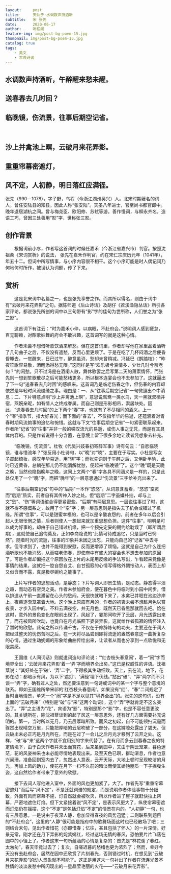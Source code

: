 ```yaml
---
layout:     post
title:      天仙子·水调数声持酒听
subtitle:   宋 张先
date:       2020-06-17
author:     听松阁
feature-img: img/post-bg-poem-15.jpg
thumbnail: img/post-bg-poem-15.jpg
catalog: true
tags:
    - 美文
    - 古典诗词
---
```


## 水调数声持酒听，午醉醒来愁未醒。
## 送春春去几时回？
## 临晚镜，伤流景，往事后期空记省。
&nbsp;
## 沙上并禽池上暝，云破月来花弄影。
## 重重帘幕密遮灯，
## 风不定，人初静，明日落红应满径。



张先（990－1078），字子野，乌程（今浙江湖州吴兴）人。北宋时期著名的词人，曾任安陆县的知县，因此人称“张安陆”。天圣八年进士，官至尚书都官郎中。晚年退居湖杭之间。曾与梅尧臣、欧阳修、苏轼等游。善作慢词，与柳永齐名，造语工巧，曾因三处善用“影”字，世称张三影。



## 创作背景

　　根据词前小序，作者写这首词的时候任嘉禾（今浙江省嘉兴市）判官。按照沈祖棻《宋词赏析》的说法， 张先在嘉禾作判官，约在宋仁宗庆历元年（1041年），年五十二。但词中所写情事，与小序内容很不相干。这个小序可能是时人偶记词乃何地何时所作，被误认为词题，传了下来。 





## 赏析

　　这是北宋词中名篇之一，也是张先享誉之作。而其所以得名，则由于词中有“云破月来花弄影”之句。据陈师道《后山诗话》及胡仔《苕溪渔隐丛话》所引各家评论，都说张先所创的词中以三句带有“影”字的佳句为世所称，人们誉之为“张三影”。

　　这首词下有注云：“时为嘉禾小倅，以病眠，不赴府会。”说明词人感到疲怠，百无聊赖，对酣歌妙舞的府会不敢兴趣，这首词写的就是这种心情。

　　作者未尝不想借听歌饮酒来解愁。但在这首词里，作者却写他在家里品着酒听了几句曲子之后，不仅没有遣愁，反而心里更烦了。于是在吃了几杯闷酒之后便昏昏睡去。一觉醒来，日已过午，醉意虽消，愁却未曾稍减。冯延巳《鹊踏枝》：“昨夜笙歌容易散，酒醒添得愁无限。”这同样是写“欢乐极兮哀情多，少壮几时兮奈老何？”的闲愁。只不过冯是在酒阑人散，舞休歌罢之后写第二天的萧索情怀，而张先则一想到笙歌散尽之后可能愁绪更多，所以根本连宴会也不去参加了。这就逼出了下一句“送春春去几时回”的感叹来。这首词乃是临老伤春之作，但伤春的内容却依然是年轻时风流缱绻之事。理由是：一、从“往事后期空记省”一句微逗出个中消息；二、下片特意点明“沙上并禽池上暝”，意思说鸳鸯一类水鸟，天一黑就双栖并宿，燕婉亲昵，如有情人之终成眷属。而自己则是形影相吊，索居块处。因此，“送春春去几时回”的上下两个“春”字，也就有了不尽相同的涵义。上一个“春”指季节，指大好春光；而下面的“春去”，不仅指年华的易逝，还蕴涵着对青春时期风流韵事的追忆和惋惜。这就与下文“往事后期空记省”一句紧密联系起来。作者所“记省”的“往事”并非一般的嗟叹流光的易逝，或伤人事之无凭，而是有其具体内容的。只是作者说得十分含蓄，在意境上留下很多余地让读者凭想象去补充。

　　“临晚镜，伤流景”。杜牧《代吴兴妓春初寄薛军事》诗有句云：“自悲临晓镜，谁与惜流年？”张反用小杜诗句，以“晚”对“晓”，主要在于写实。小杜是写女子晨起梳妆，感叹年华易逝，用“晓”字；而张先词则于午醉之后，又倦卧半晌，此时已近黄昏，总躺在那儿仍不能消解忧愁，便起来“临晚镜”了。这个“晚”既是天晚之晚，当然也隐指晚年之晚，这同上文两个“春”字各具不同涵义是一样的，只是此处仅用了一个“晚”字，而把“晚年”的一层意思通过“伤流景”三字给补充出来了。

　　“往事后期空记省”句中的“后期”一本作“悠悠”。从词意含蓄看，“悠悠”空灵而“后期”质实，前者自有其传神入妙之处。但“后期”二字虽嫌朴拙，却与上文“愁”、“伤”等词语绾合得更紧密些。“后期”有两层意思。一层说往事过了时，这就不得不感慨系之，故用了个“空”字；另一层意思则是指失去了机会或错过了机缘。所谓“往事”，可以是甜蜜幸福的，也可以是辛酸哀怨的。前者在多年以后会引起人无限怅惘之情，后者则使人一想起来就加重思想负担。这件“往事”，明明是可以成为好事的，却由于自己错过机缘，把一个预先定妥的期约给耽误了（即所谓后期），这就使自己追悔莫及，正如李商隐说的“此情可待成追忆，只是当时已惘然”。随着时光的流逝，往事的印象并未因之淡忘，只能向自己的“记省”中去寻求。但寻求到了，也并不能得到安慰，反而更增添了烦恼。这就是自己为什么连把酒听歌也不能消愁，从而嗟老伤春，即使府中有盛大的宴会也不想去参加的原因了。可是作者却偏把这个原因放在上片的末尾用反缴的手法写出，乍看起来竟像是事情的结果，这就把一腔自怨自艾、自甘孤寂的心情写得格外惆怅动人，表面上却又似含而不露，真是极尽婉约之能事了。

　　上片写作者的思想活动，是静态；下片写词人即景生情，是动态。静态得平淡之趣，而动态有空灵之美。作者未参加府会，便在暮色中将临时到小园中闲步，借以排遣从午前一直滞留在心头的愁闷。天很快就暗下来了，水禽已并眠在池边沙岸上，夜幕逐渐笼罩着大地。这个晚上原应有月的，作者的初衷未尝不想趁月色以赏夜景，才步入园中的。不料云满夜空，并无月色，既然天已昏黑那就回去吧。恰在这时，意外的景色变化在眼前出现了。风起了，霎那间吹开了云层，月光透露出来了，而花被风所吹动，也竟自在月光临照下婆娑弄影。这就给作者孤寂的情怀注入了暂时的欣慰。此句之所以传诵千古，不仅在于修辞炼句的功夫，主要还在于词人把经过整天的忧伤苦闷之后，在一天将尽品尝到即将流逝的盎然春意这一曲折复杂的心情，通过生动妩媚的形象给曲曲传绘出来，让读者从而也分享到一点欣悦和无限美感。

　　王国维《人间词话》则就遣词造句评论说：“‘红杏枝头春意闹’，着一“闹”字而境界全出；‘云破月来花弄影’着一‘弄’字而境界全出矣。”这已是权威性的评语。沈祖棻说：“其好处在于‘破’、‘弄’二字，下得极其生动细致。天上，云在流，地下，花影在动：都暗示有风，为以下‘遮灯’、‘满径’埋下伏线。”拈出“破”、“弄”两字而不只谈一“弄”字，确有过人之处，然还要注意到一句诗或词中的某一个字与整个意境的联系。即如王国维所举宋祁的‘红杏枝头春意闹’，如果没有“红”、“春”二词规定了当时当地情景，单凭一个“闹”字是不足以见其“境界全出”的。张先的这句词，没有上面的“云破月来”（特别是“破”与“来”这两个动词），这个“弄”字就肯定不这么突出了。“弄”之主语为“花”，宾语为“影”，特别是那个“影”字，也是不容任意更改的。其关键所在，除沈祖棻谈到的起了风这一层意思外，还有好几方面需要补充说明的。第一，当时所以无月，乃云层厚暗所致。而风之初起，自不可能顿扫沉霾而骤然出现晴空万里，只能把厚暗的云层吹破了一部分，在这罅隙处露出了碧天。但云破出未必正巧是月光所在，而是在过了一会儿之后月光才移到了云开之处。这样，“破”与“来”这两个字就不宜用别的字来代替了。在有月而多云到暮春之夜的特定情境下，由于白天作者并未出而赏花，后来虽到园中，又由于阴云笼罩，暮色迷茫，花的风姿神采也未必能尽情地表现出来。及至天色已暝，群动渐息，作者也意兴阑珊，准备回到室内去了，忽然出人意表，云开天际，大地上顿时呈现皎洁的月光，再加上风的助力，使花在月下一扫不久前的暗淡而使其娇艳丽质一下子摇曳生姿，这自然给作者带来了意外的欣慰。

　　接下去词人写他进入室中，外面的风也更加紧了，大了。作者先写“重重帘幕密遮灯”而后写“风不定”，不是迁就词谱的规定，而是说明作者体验事物十分细致，外面有风而帘幕不施，灯自然就会被吹灭，所以作者进了屋子就赶快拉上帘幕，严密地遮住灯焰。但下文紧接着说“风不定”，是表示风更大了，纵使帘幕密遮而灯焰仍在摇摆，这个“不定”是包括灯焰“不定”的情景在内的。“人初静”一句，也有三层意思。一是说由于夜深人静，愈加显得春夜的风势迅猛；二则联系到题目的“不赴府会”，这里的“人静”很可能是指府中的歌舞场面这时也已经散场了吧；三则结合末句，见出作者惜花（亦即惜春；忆往，甚且包括了怀人）的一片深情。好景无常，刚才还在月下弄影的姹紫嫣红，经过这场无情的春风，恐怕要片片飞落在园中的小径上了。作者这末一句所蕴涵的心情是复杂的：首先是“林花谢了春红，太匆匆”，春天毕竟过去了；复次，自嗟迟暮的愁绪也更为浓烈了；然而，幸好今天没有去赴府会，居然在园中还欣赏了片刻春光，否则错过时机，在想见到“云破月来花弄影”的动人景象就不可能了。这正是用这末一句衬出了作者在流连光景不胜情的淡淡哀愁中所闪现出的一星晶莹艳丽的火花——“云破月来花弄影”。

